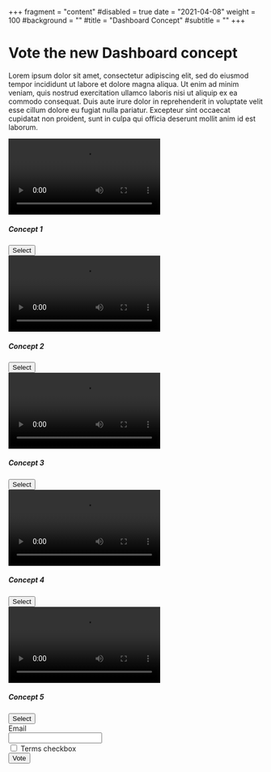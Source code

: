 +++
fragment = "content"
#disabled = true
date = "2021-04-08"
weight = 100
#background = ""
#title = "Dashboard Concept"
#subtitle = ""
+++

# Vote the new Dashboard concept

Lorem ipsum dolor sit amet, consectetur adipiscing elit, sed do eiusmod tempor incididunt ut labore et dolore magna
aliqua. Ut enim ad minim veniam, quis nostrud exercitation ullamco laboris nisi ut aliquip ex ea commodo consequat. Duis
aute irure dolor in reprehenderit in voluptate velit esse cillum dolore eu fugiat nulla pariatur. Excepteur sint
occaecat cupidatat non proident, sunt in culpa qui officia deserunt mollit anim id est laborum.

<script defer src="https://cdn.jsdelivr.net/npm/bootstrap@5.0.0-beta3/dist/js/bootstrap.bundle.min.js" integrity="sha384-JEW9xMcG8R+pH31jmWH6WWP0WintQrMb4s7ZOdauHnUtxwoG2vI5DkLtS3qm9Ekf" crossorigin="anonymous"></script>
<script defer src="./script.js"></script>
<html lang="en">
  <body>
    <div class="row my-4">
      <div name="video" class="col-lg-4 col-xs-12 col-md-6 p-2">
        <div class="card text-center">
          <video controls="true" class="embed-responsive-item card-img-top">
            <source src="https://drive.google.com/uc?export=download&id=1xrV-_KO04MILXq9_n3LyimfI1TiNdg6g" type="video/mp4">
          </video>
          <div class="card-body">
            <h5 class="card-title">Concept 1</h5>
            <button id="concept_1" class="btn btn-primary" value="1">Select</a>
          </div>
        </div>
      </div>
      <div name="video" class="col-lg-4 col-xs-12 col-md-6 p-2">
        <div class="card text-center">
          <video controls="true" class="embed-responsive-item card-img-top">
            <source src="https://drive.google.com/uc?export=download&id=1-uJbvf9E0eRDtXVeZ-iY8aD7NUFGx2HI" type="video/mp4">
          </video>
          <div class="card-body">
            <h5 class="card-title">Concept 2</h5>
            <button id="concept_2" class="btn btn-primary" value="2">Select</a>
          </div>
        </div>
      </div>
      <div name="video" class="col-lg-4 col-xs-12 col-md-6 p-2">
        <div class="card text-center">
          <video controls="true" class="embed-responsive-item card-img-top">
            <source src="https://drive.google.com/uc?export=download&id=1nrjA-zfjn-tp2_50PdletpASQI96Kamg" type="video/mp4">
          </video>
          <div class="card-body">
            <h5 class="card-title">Concept 3</h5>
            <button id="concept_3" class="btn btn-primary" value="3">Select</a>
          </div>
        </div>
      </div>
      <div name="video" class="col-lg-4 col-xs-12 col-md-6 p-2">
        <div class="card text-center">
          <video controls="true" class="embed-responsive-item card-img-top">
            <source src="https://drive.google.com/uc?export=download&id=1_Aihtb5rQPDn4fge4ptKmjYvfpEpANrk" type="video/mp4">
          </video>
          <div class="card-body">
            <h5 class="card-title">Concept 4</h5>
            <button id="concept_4" class="btn btn-primary" value="4">Select</a>
          </div>
        </div>
      </div>
      <div name="video" class="col-lg-4 col-xs-12 col-md-6 p-2">
        <div class="card text-center">
          <video controls="true" class="embed-responsive-item card-img-top">
            <source src="https://drive.google.com/uc?export=download&id=1FHPj6XUentGvgwH_tiyLeil2vcT91ei3" type="video/mp4">
          </video>
          <div class="card-body">
            <h5 class="card-title">Concept 5</h5>
            <button id="concept_5" class="btn btn-primary" value="5">Select</a>
          </div>
        </div>
      </div>
      <div class="col-lg-4 col-xs-12 col-md-6 p-2">
        <form class="col-lg-12 rounded px-3 pt-3 border bg-white" style="min-height:100% !important">
          <div class="row mb-3">
            <label for="inputEmail3" class="col-sm-2 col-form-label">Email</label>
            <div class="col-10">
              <input type="email" class="form-control form-control flex-fill" id="email" required>
            </div>
          </div>
          <div class="row mb-3">
            <div class="col-sm-10 offset-sm-2">
              <div class="form-check">
                <input class="form-check-input" type="checkbox" id="terms" required>
                <label class="form-check-label" for="gridCheck1">
                  Terms checkbox
                </label>
              </div>
            </div>
          </div>
          <div class="row mb-3">
            <div class="col text-center">
              <button id="vote" type="button" class="btn btn-primary">Vote</button>
            </div>
          </div>
          <div id="result" class="row mt-3 px-3 collapse">
          </div>
        </form>
      </div>
    </div>
  </body>
</html>